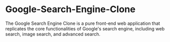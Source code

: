 # Google-Search-Engine-Clone
The Google Search Engine Clone is a pure front-end web application that replicates the core functionalities of Google's search engine, including web search, image search, and advanced search. 
